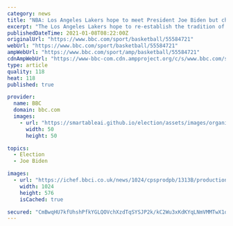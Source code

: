 ```yaml
---
category: news
title: "NBA: Los Angeles Lakers hope to meet President Joe Biden but champions lose at Spurs"
excerpt: "The Los Angeles Lakers hope to re-establish the tradition of NBA champions visiting the president of the United States."
publishedDateTime: 2021-01-08T08:22:00Z
originalUrl: "https://www.bbc.com/sport/basketball/55584721"
webUrl: "https://www.bbc.com/sport/basketball/55584721"
ampWebUrl: "https://www.bbc.com/sport/amp/basketball/55584721"
cdnAmpWebUrl: "https://www-bbc-com.cdn.ampproject.org/c/s/www.bbc.com/sport/amp/basketball/55584721"
type: article
quality: 118
heat: 118
published: true

provider:
  name: BBC
  domain: bbc.com
  images:
    - url: "https://smartableai.github.io/election/assets/images/organizations/bbc.com-50x50.jpg"
      width: 50
      height: 50

topics:
  - Election
  - Joe Biden

images:
  - url: "https://ichef.bbci.co.uk/news/1024/cpsprodpb/1313B/production/_116393187_lakers.jpg"
    width: 1024
    height: 576
    isCached: true

secured: "CmBwqHU7kfUhshPfkYGLQOVchXzdTqSYSJP2k/kC2Wu3xKdKYqLNmVMMTwX1q+k0bWvxhxSSL1IYhVZRJAH9VPWRVHZhTlmYHsja+uS4rfHxOlJmMCj/pg8ue6YtG/T7lXtTB00xMxTH8lfe8iPQWOoniIiGQG0Yinmr7NjG2MkQz60gHdSyYseSM1UI7HYI2xYDcwGNOOWwS3q3426Ac1MssRajPish12MyMLMdy4QJ0cKhvG+vL/mk2sr6bTzBKw6JuLrlh4dYCmOp3F+FV2c8IO/uDomSZSMFKpiTSTVzQ5AvmjEl59I+rsu8b/8/X4Bl0j9n8OU3G7kRi+NH7AfSNZIyq7DbW20RVlAKUM0=;IPS+M22ILvZKzqZrimBG2Q=="
---
```


